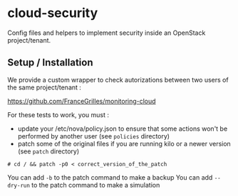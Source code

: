 # cloud-security

Config files and helpers to implement security inside an OpenStack project/tenant.

## Setup / Installation

We provide a custom wrapper to check autorizations between two users of the same project/tenant :

https://github.com/FranceGrilles/monitoring-cloud

For these tests to work, you must :
 * update your /etc/nova/policy.json to ensure that some actions won't be performed by another user (see `policies` directory)
 * patch some of the original files if you are running kilo or a newer version (see `patch` directory)
```
# cd / && patch -p0 < correct_version_of_the_patch
```
You can add `-b` to the patch command to make a backup
You can add `--dry-run` to the patch command to make a simulation
